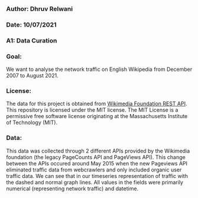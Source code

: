 ### Author: Dhruv Relwani
### Date: 10/07/2021
### A1: Data Curation
### Goal:
We want to analyse the network traffic on English Wikipedia from December 2007 to August 2021.
### License:
The data for this project is obtained from [Wikimedia Foundation REST API](https://www.mediawiki.org/wiki/Wikimedia_REST_API#Terms_and_conditions).
This repository is licensed under the MIT license. The MIT License is a permissive free software license originating at the Massachusetts Institute of Technology (MIT).
### Data:
This data was collected through 2 different APIs provided by the Wikimedia foundation (the legacy PageCounts API and PageViews API). This change between the APIs occured around May 2015 when the new Pageviews API eliminated traffic data from webcrawlers and only included organic user traffic data. We can see that in our timeseries representation of traffic with the dashed and normal graph lines. All values in the fields were primarily numerical (representing network traffic) and datetime.
